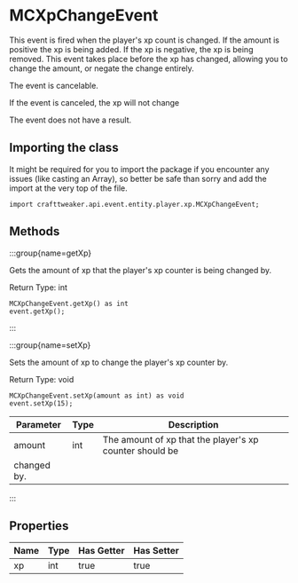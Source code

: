 # MCXpChangeEvent

This event is fired when the player's xp count is changed. If the amount is positive the xp is being added. If the xp is negative, the xp is being removed. This event takes place before the xp has changed, allowing you to change the amount, or negate the change entirely.

The event is cancelable.

If the event is canceled, the xp will not change

The event does not have a result.



## Importing the class

It might be required for you to import the package if you encounter any issues (like casting an Array), so better be safe than sorry and add the import at the very top of the file.
```zenscript
import crafttweaker.api.event.entity.player.xp.MCXpChangeEvent;
```


## Methods

:::group{name=getXp}

Gets the amount of xp that the player's xp counter is being changed by.

Return Type: int

```zenscript
MCXpChangeEvent.getXp() as int
event.getXp();
```

:::

:::group{name=setXp}

Sets the amount of xp to change the player's xp counter by.

Return Type: void

```zenscript
MCXpChangeEvent.setXp(amount as int) as void
event.setXp(15);
```

| Parameter | Type | Description                                             |
| --------- | ---- | ------------------------------------------------------- |
| amount    | int  | The amount of xp that the player's xp counter should be |
 changed by. |


:::


## Properties

| Name | Type | Has Getter | Has Setter |
| ---- | ---- | ---------- | ---------- |
| xp   | int  | true       | true       |

